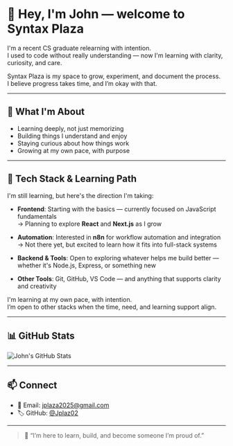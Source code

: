 # 👋 Hey, I'm John — welcome to Syntax Plaza

I'm a recent CS graduate relearning with intention.  
I used to code without really understanding — now I'm learning with clarity, curiosity, and care.

Syntax Plaza is my space to grow, experiment, and document the process.  
I believe progress takes time, and I’m okay with that.

---

## 🌱 What I'm About

- Learning deeply, not just memorizing
- Building things I understand and enjoy
- Staying curious about how things work
- Growing at my own pace, with purpose

---

## 🧰 Tech Stack & Learning Path

I'm still learning, but here's the direction I'm taking:

- **Frontend**: Starting with the basics — currently focused on JavaScript fundamentals  
  → Planning to explore **React** and **Next.js** as I grow

- **Automation**: Interested in **n8n** for workflow automation and integration  
  → Not there yet, but excited to learn how it fits into full-stack systems

- **Backend & Tools**: Open to exploring whatever helps me build better — whether it's Node.js, Express, or something new

- **Other Tools**: Git, GitHub, VS Code — and anything that supports clarity and creativity

I'm learning at my own pace, with intention.  
I’m open to other stacks when the time, need, and learning support align.

---

## 📊 GitHub Stats

![John's GitHub Stats](https://github-readme-stats.vercel.app/api?username=Jplaz02&show_icons=true&theme=default)

---

## 📫 Connect

- 📧 Email: jplaza2025@gmail.com
- 🏷️ GitHub: [@Jplaz02](https://github.com/Jplaz02)

---

> 🌿 “I’m here to learn, build, and become someone I’m proud of.”
